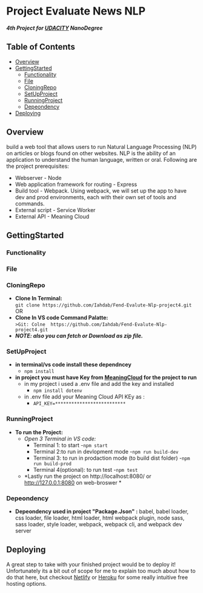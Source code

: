 
# Project Evaluate News NLP 
***4th Project for [UDACITY](UDACITY.com) NanoDegree*** 

## Table of Contents

- [Overview](#Overview)
- [GettingStarted](#GettingStarted)
   - [Functionality](#Functionality)
   - [File](#File)
   - [CloningRepo](#CloningRepo)
   - [SetUpProject](#SetUpProject)
   - [RunningProject](#RunningProject)
   - [Depeondency](#Depeondency)
- [Deploying](#Deploying)

## Overview

build a web tool that allows users to run Natural Language Processing (NLP) on articles or blogs found on other websites. NLP is the ability of an application to understand the human language, written or oral.
Following are the project prerequisites:
- Webserver - Node
- Web application framework for routing - Express
- Build tool - Webpack. Using webpack, we will set up the app to have dev and prod environments, each with their own set of tools and commands.
- External script - Service Worker
- External API - Meaning Cloud 

## GettingStarted

 ### Functionality
 
 ### File
 
 ### CloningRepo
 
  - **Clone In Terminal:**\
    ```git clone https://github.com/Iahdab/Fend-Evalute-Nlp-project4.git```
     OR
  - **Clone In VS code Command Palatte:**\
    ```>Git: Colne  https://github.com/Iahdab/Fend-Evalute-Nlp-project4.git```
  - ***NOTE: also you can fetch or Download as zip file.***

 ### SetUpProject
 
 - **in terminal/vs code install these dependncey**
    - ``` npm install ```
 - **in project you must have Key from [MeaningCloud](https://www.meaningcloud.com/) for the project to run**
    - in my project i used a .env file and add the key and installed  
      - ``` npm install dotenv ```
    - in .env file add your Meaning Cloud API KEy as : 
      - ``` API_KEY=************************** ``` 
 
 ### RunningProject
 
 - **To run the Project:**
   - *Open 3 Terminal in VS code:*
      - Terminal 1: to start
        -``` npm start ```
      - Terminal 2:to run in devlopment mode
        -``` npm run build-dev ```
      - Terminal 3: to run in prodaction mode (to build dist folder)
        -``` npm run build-prod ```
      - Terminal 4(optional): to run test
        -``` npm test ```
   - *Lastly run the project on http://localhost:8080/ or http://127.0.0.1:8080 on web-broswer *

 ### Depeondency 
 
  - **Depeondency used in project "Package.Json" :**
    babel, babel loader, css loader, file loader, html loader, html webpack plugin,
    node sass, sass loader, style loader, webpack, webpack cli, and webpack dev server
 
## Deploying

A great step to take with your finished project would be to deploy it! Unfortunately its a bit out of scope for me to explain too much about how to do that here, but checkout [Netlify](https://www.netlify.com/) or [Heroku](https://www.heroku.com/) for some really intuitive free hosting options.
